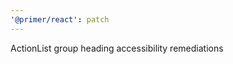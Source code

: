 ```yaml
---
'@primer/react': patch
---
```


ActionList group heading accessibility remediations

<!-- Changed components: _none_ -->
